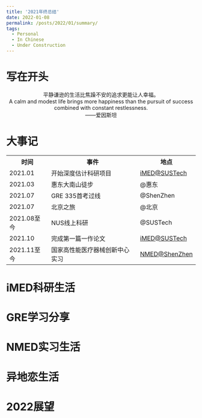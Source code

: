 ```yaml
---
title: '2021年终总结'
date: 2022-01-08
permalink: /posts/2022/01/summary/
tags:
  - Personal
  - In Chinese
  - Under Construction
---
```

写在开头
======
<div align='center'>平静谦逊的生活比焦躁不安的追求更能让人幸福。</div>
<div align='center'>A calm and modest life brings more happiness than the pursuit of success combined with constant restlessness.</div>
<div align='center'>——爱因斯坦</div>

大事记
======
<table border="0">
    <tr>
        <th>时间</th>
        <th>事件</th>
        <th>地点</th>
    </tr>
    <tr>
        <td>2021.01</td>
        <td>开始深度估计科研项目</td>
        <td><a href="http://www.imed-lab.com/">iMED@SUSTech</a></td>
    </tr>
    <tr>
        <td>2021.03</td>
        <td>惠东大南山徒步</td>
        <td>@惠东</td>
    </tr>
    <tr>
        <td>2021.07</td>
        <td>GRE 335首考过线</td>
        <td>@ShenZhen</td>
    </tr>
    <tr>
        <td>2021.07</td>
        <td>北京之旅</td>
        <td>@北京</td>
    </tr>
    <tr>
        <td>2021.08至今</td>
        <td>NUS线上科研</td>
        <td>@SUSTech</td>
    </tr>
    <tr>
        <td>2021.10</td>
        <td>完成第一篇一作论文</td>
        <td><a href="http://www.imed-lab.com/">iMED@SUSTech</a></td>
    </tr>
    <tr>
        <td>2021.11至今</td>
        <td>国家高性能医疗器械创新中心实习</td>
        <td><a href="http://nmed.org.cn/">NMED@ShenZhen</a></td>
    </tr>
</table>

iMED科研生活
======

GRE学习分享
======

NMED实习生活
======

异地恋生活
======

2022展望
======